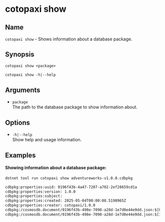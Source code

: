 # cotopaxi show

<p />

## Name

<p />

`cotopaxi show` - Shows information about a database package.

<p />

## Synopsis

<p />

```txt
cotopaxi show <package>

cotopaxi show -h|--help
```

<p />

## Arguments

<p />

- `package`  
The path to the database package to show information about.

<p />

## Options

<p />

- `-h|--help`  
Show help and usage information.

<p />

## Examples

<p />

#### Showing information about a database package:

<p />

```txt
dotnet tool run cotopaxi show adventureworks-v1.0.0.cdbpkg
```

<p />

```txt
cdbpkg:properties:uuid: 0196f43b-4a47-7207-a702-2ef28659cd1a
cdbpkg:properties:version: 1.0.0
cdbpkg:properties:subject: 
cdbpkg:properties:created: 2025-05-04T00:00:08.5198965Z
cdbpkg:properties:creator: cotopaxi/1.0.0
cdbpkg:/cosmosdb.document/0196f43b-498e-7098-a28d-1e7d0e44e9dd.json:$[0]: upsert /adventureworks/products/3202cb6f-42af-4fe6-a3c5-d61927721e75 (4)
cdbpkg:/cosmosdb.document/0196f43b-498e-7098-a28d-1e7d0e44e9dd.json:$[1]: upsert /adventureworks/products/e1894e24-550d-4fe3-9784-47d614600baa (4)
```

